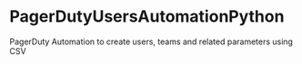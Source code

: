 # PagerDutyUsersAutomationPython
PagerDuty Automation to create users, teams and related parameters using CSV 
